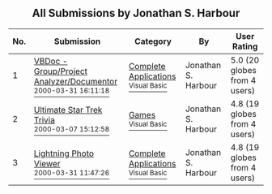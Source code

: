 ﻿<div align="center">

## All Submissions by Jonathan S\. Harbour

</div>

No.  | Submission | Category | By   | User Rating
---- | ---------- | -------- | ---- | -----------
1 | [VBDoc \- Group/Project Analyzer/Documentor<br /><sup>2000-03-31 16:11:18</sup>](https://github.com/Planet-Source-Code/jonathan-s-harbour-vbdoc-group-project-analyzer-documentor__1-6922) | [Complete Applications<br /><sup>Visual Basic</sup>](../ByCategory/complete-applications__1-27.md) | Jonathan S\. Harbour | 5.0 (20 globes from 4 users)
2 | [Ultimate Star Trek Trivia<br /><sup>2000-03-07 15:12:58</sup>](https://github.com/Planet-Source-Code/jonathan-s-harbour-ultimate-star-trek-trivia__1-6471) | [Games<br /><sup>Visual Basic</sup>](../ByCategory/games__1-38.md) | Jonathan S\. Harbour | 4.8 (19 globes from 4 users)
3 | [Lightning Photo Viewer<br /><sup>2000-03-31 11:47:26</sup>](https://github.com/Planet-Source-Code/jonathan-s-harbour-lightning-photo-viewer__1-6915) | [Complete Applications<br /><sup>Visual Basic</sup>](../ByCategory/complete-applications__1-27.md) | Jonathan S\. Harbour | 4.8 (19 globes from 4 users)
